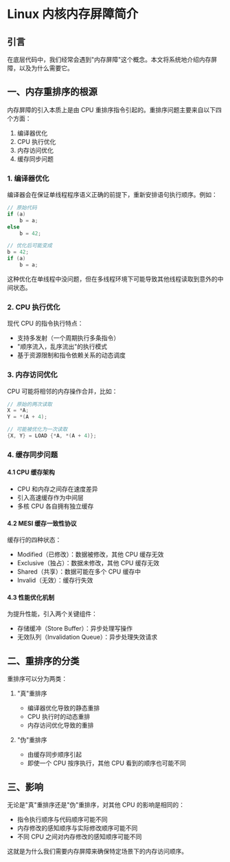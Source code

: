 # Linux 内核内存屏障简介

## 引言

在底层代码中，我们经常会遇到"内存屏障"这个概念。本文将系统地介绍内存屏障，以及为什么需要它。

## 一、内存重排序的根源

内存屏障的引入本质上是由 CPU 重排序指令引起的。重排序问题主要来自以下四个方面：

1. 编译器优化
2. CPU 执行优化
3. 内存访问优化
4. 缓存同步问题

### 1. 编译器优化

编译器会在保证单线程程序语义正确的前提下，重新安排语句执行顺序。例如：

```c
// 原始代码
if (a)
    b = a;
else
    b = 42;

// 优化后可能变成
b = 42;
if (a)
    b = a;
```

这种优化在单线程中没问题，但在多线程环境下可能导致其他线程读取到意外的中间状态。

### 2. CPU 执行优化

现代 CPU 的指令执行特点：

- 支持多发射（一个周期执行多条指令）
- "顺序流入，乱序流出"的执行模式
- 基于资源限制和指令依赖关系的动态调度

### 3. 内存访问优化

CPU 可能将相邻的内存操作合并，比如：

```c
// 原始的两次读取
X = *A;
Y = *(A + 4);

// 可能被优化为一次读取
{X, Y} = LOAD {*A, *(A + 4)};
```

### 4. 缓存同步问题

#### 4.1 CPU 缓存架构

- CPU 和内存之间存在速度差异
- 引入高速缓存作为中间层
- 多核 CPU 各自拥有独立缓存

#### 4.2 MESI 缓存一致性协议

缓存行的四种状态：

- Modified（已修改）：数据被修改，其他 CPU 缓存无效
- Exclusive（独占）：数据未修改，其他 CPU 缓存无效
- Shared（共享）：数据可能在多个 CPU 缓存中
- Invalid（无效）：缓存行失效

#### 4.3 性能优化机制

为提升性能，引入两个关键组件：

- 存储缓冲（Store Buffer）：异步处理写操作
- 无效队列（Invalidation Queue）：异步处理失效请求

## 二、重排序的分类

重排序可以分为两类：

1. "真"重排序

   - 编译器优化导致的静态重排
   - CPU 执行时的动态重排
   - 内存访问优化导致的重排

2. "伪"重排序
   - 由缓存同步顺序引起
   - 即使一个 CPU 按序执行，其他 CPU 看到的顺序也可能不同

## 三、影响

无论是"真"重排序还是"伪"重排序，对其他 CPU 的影响是相同的：

- 指令执行顺序与代码顺序可能不同
- 内存修改的感知顺序与实际修改顺序可能不同
- 不同 CPU 之间对内存修改的感知顺序可能不同

这就是为什么我们需要内存屏障来确保特定场景下的内存访问顺序。
